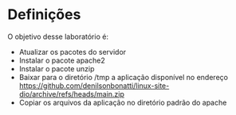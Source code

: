# Definições
O objetivo desse laboratório é:
- Atualizar os pacotes do servidor
- Instalar o pacote apache2
- Instalar o pacote unzip
- Baixar para o diretório /tmp a aplicação disponível no endereço https://github.com/denilsonbonatti/linux-site-dio/archive/refs/heads/main.zip
- Copiar os arquivos da aplicação no diretório padrão do apache